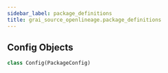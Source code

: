 ```yaml
---
sidebar_label: package_definitions
title: grai_source_openlineage.package_definitions
---
```


## Config Objects

```python
class Config(PackageConfig)
```
